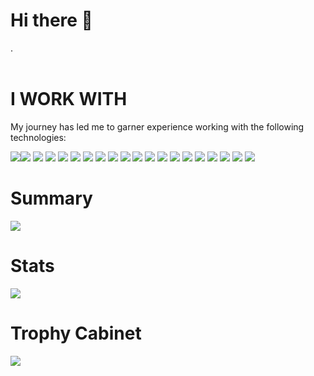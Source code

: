 <h1> Hi there 👋</h1>
. <br><br>
 

# I WORK WITH
My journey has led me to garner experience working with the following technologies:

<img src='https://img.shields.io/badge/Python-FFD43B?style=for-the-badge&logo=python&logoColor=blue'><img src='https://img.shields.io/badge/Django-092E20?style=for-the-badge&logo=django&logoColor=green'>
<img src="https://img.shields.io/badge/Node.js-339933?style=for-the-badge&logo=nodedotjs&logoColor=white">
<img src='https://img.shields.io/badge/django%20rest-ff1709?style=for-the-badge&logo=django&logoColor=white'>
<img src='https://img.shields.io/badge/HTML5-E34F26?style=for-the-badge&logo=html5&logoColor=white'>
<img src='https://img.shields.io/badge/CSS3-1572B6?style=for-the-badge&logo=css3&logoColor=white'>
<img src='https://img.shields.io/badge/JavaScript-323330?style=for-the-badge&logo=javascript&logoColor=F7DF1E'>
<img src='https://img.shields.io/badge/Heroku-430098?style=for-the-badge&logo=heroku&logoColor=white'>
<img src='https://img.shields.io/badge/PostgreSQL-316192?style=for-the-badge&logo=postgresql&logoColor=white'>
<img src='https://img.shields.io/badge/Linux_Mint-87CF3E?style=for-the-badge&logo=linux-mint&logoColor=white'>
<img src='https://img.shields.io/badge/Dart-0175C2?style=for-the-badge&logo=dart&logoColor=white'>
<img src="https://img.shields.io/badge/Express.js-000000?style=for-the-badge&logo=express&logoColor=white">
<img src="https://img.shields.io/badge/Amazon_AWS-FF9900?style=for-the-badge&logo=amazonaws&logoColor=white">
<img src="https://img.shields.io/badge/microsoft%20azure-0089D6?style=for-the-badge&logo=microsoft-azure&logoColor=white">
<img src="https://img.shields.io/badge/Azure_DevOps-0078D7?style=for-the-badge&logo=azure-devops&logoColor=white">
<img src="https://img.shields.io/badge/Terraform-7B42BC?style=for-the-badge&logo=terraform&logoColor=white">
<img src="https://img.shields.io/badge/Docker-2CA5E0?style=for-the-badge&logo=docker&logoColor=white">
<img src="https://img.shields.io/badge/Helm-0F1689?style=for-the-badge&logo=Helm&labelColor=0F1689">
<img src="https://img.shields.io/badge/kubernetes-326ce5.svg?&style=for-the-badge&logo=kubernetes&logoColor=white">
<img src="https://img.shields.io/badge/Jenkins-D24939?style=for-the-badge&logo=Jenkins&logoColor=white">

# Summary
<img src='https://github-readme-stats.vercel.app/api/top-langs/?username=ikegabriel'>

# Stats
<img src='https://github-readme-stats.vercel.app/api?username=ikegabriel'>

# Trophy Cabinet
<img src='https://github-profile-trophy.vercel.app/?username=ikegabriel'>

<!--
**specialist-avenger/specialist-avenger** is a ✨ _special_ ✨ repository because its `README.md` (this file) appears on your GitHub profile.

Here are some ideas to get you started:

- 🔭 
- 🌱 I’m currently learning ...
- 👯 I’m looking to collaborate on ...
- 🤔 I’m looking for help with ...
- 💬 Ask me about ...
- 📫 How to reach me: ...
- 😄 Pronouns: ...
- ⚡ Fun fact: ...
-->
